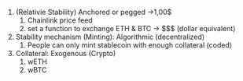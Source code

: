 1. (Relativie Stability) Anchored or pegged ->1,00$
    1. Chainlink price feed
    2. set a function to exchange ETH & BTC -> $$$ (dollar equivalent)
2. Stability mechanism (Minting): Algorithmic (decentralized)
    1. People can only mint stablecoin with enough collateral (coded)
3. Collateral: Exogenous (Crypto)
    1. wETH
    2. wBTC